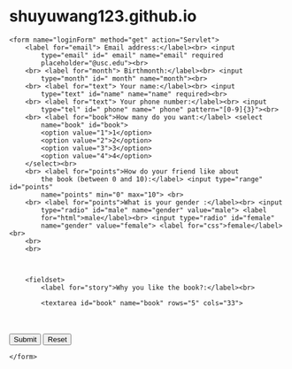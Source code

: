 # shuyuwang123.github.io
<!DOCTYPE html>
<html>
<head>
<title>Purchase a book</title>
</head>
<body>


	<form name="loginForm" method="get" action="Servlet">
		<label for="email"> Email address:</label><br> <input
			type="email" id=" email" name="email" required
			placeholder="@usc.edu"><br>
		<br> <label for="month"> Birthmonth:</label><br> <input
			type="month" id=" month" name="month"><br>
		<br> <label for="text"> Your name:</label><br> <input
			type="text" id="name" name="name" required><br>
		<br> <label for="text"> Your phone number:</label><br> <input
			type="tel" id=" phone" name=" phone" pattern="[0-9]{3}"><br>
		<br> <label for="book">How many do you want:</label> <select
			name="book" id="book">
			<option value="1">1</option>
			<option value="2">2</option>
			<option value="3">3</option>
			<option value="4">4</option>
		</select><br>
		<br> <label for="points">How do your friend like about
			the book (between 0 and 10):</label> <input type="range" id="points"
			name="points" min="0" max="10"> <br>
		<br> <label for="points">What is your gender :</label><br> <input
			type="radio" id="male" name="gender" value="male"> <label
			for="html">male</label><br> <input type="radio" id="female"
			name="gender" value="female"> <label for="css">female</label><br>
		<br>
		<br>



		<fieldset>
			<label for="story">Why you like the book?:</label><br>

			<textarea id="book" name="book" rows="5" cols="33">

</textarea>
			<br>
			<br>
		</fieldset>
		<input type="submit" value="Submit"> <input type="reset"
			value="Reset">

	</form>
</body>
</html>

